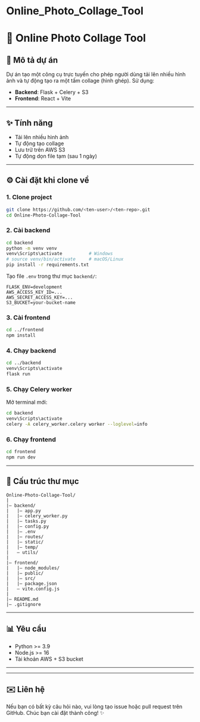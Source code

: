# Online_Photo_Collage_Tool
# 📸 Online Photo Collage Tool

## 📅 Mô tả dự án

Dự án tạo một công cụ trực tuyến cho phép người dùng tải lên nhiều hình ảnh và tự động tạo ra một tấm collage (hình ghép). Sử dụng:

* **Backend**: Flask + Celery + S3
* **Frontend**: React + Vite

---

## ✨ Tính năng

* Tải lên nhiều hình ảnh
* Tự động tạo collage
* Lưu trữ trên AWS S3
* Tự động dọn file tạm (sau 1 ngày)

---

## ⚙️ Cài đặt khi clone về

### 1. Clone project

```bash
git clone https://github.com/<ten-user>/<ten-repo>.git
cd Online-Photo-Collage-Tool
```

### 2. Cài backend

```bash
cd backend
python -m venv venv
venv\Scripts\activate          # Windows
# source venv/bin/activate     # macOS/Linux
pip install -r requirements.txt
```

Tạo file `.env` trong thư mục `backend/`:

```env
FLASK_ENV=development
AWS_ACCESS_KEY_ID=...
AWS_SECRET_ACCESS_KEY=...
S3_BUCKET=your-bucket-name
```

### 3. Cài frontend

```bash
cd ../frontend
npm install
```

### 4. Chạy backend

```bash
cd ../backend
venv\Scripts\activate
flask run
```

### 5. Chạy Celery worker

Mở terminal mới:

```bash
cd backend
venv\Scripts\activate
celery -A celery_worker.celery worker --loglevel=info
```

### 6. Chạy frontend

```bash
cd frontend
npm run dev
```

---

## 📁 Cấu trúc thư mục

```
Online-Photo-Collage-Tool/
|
|— backend/
|   |— app.py
|   |— celery_worker.py
|   |— tasks.py
|   |— config.py
|   |— .env
|   |— routes/
|   |— static/
|   |— temp/
|   — utils/
|
|— frontend/
|   |— node_modules/
|   |— public/
|   |— src/
|   |— package.json
|   — vite.config.js
|
|— README.md
|— .gitignore
```

---

## 📊 Yêu cầu

* Python >= 3.9
* Node.js >= 16
* Tài khoản AWS + S3 bucket

---


---

## ✉️ Liên hệ

Nếu bạn có bất kỳ câu hỏi nào, vui lòng tạo issue hoặc pull request trên GitHub. Chúc bạn cài đặt thành công! ✨
